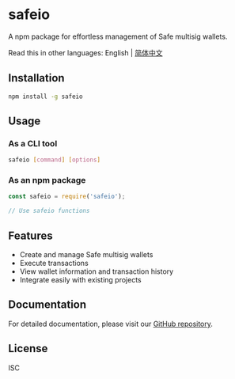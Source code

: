 # safeio

A npm package for effortless management of Safe multisig wallets.

Read this in other languages: English | [简体中文](./README.zh-CN.md)

## Installation

```bash
npm install -g safeio
```

## Usage

### As a CLI tool

```bash
safeio [command] [options]
```

### As an npm package

```javascript
const safeio = require('safeio');

// Use safeio functions
```

## Features

- Create and manage Safe multisig wallets
- Execute transactions
- View wallet information and transaction history
- Integrate easily with existing projects

## Documentation

For detailed documentation, please visit our [GitHub repository](https://github.com/ioplustech/safeio).

## License

ISC